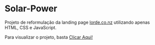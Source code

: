 # Solar-Power
Projeto de reformulação da landing page <a href="https://www.lorde.co.nz/">lorde.co.nz</a> utilizando apenas HTML, CSS e JavaScript.

<div>
Para visualizar o projeto, basta <a href="https://jhonatanteotonio.github.io/Solar-Power/">Clicar Aqui!</a>
</div>
